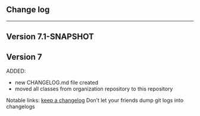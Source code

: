 ## Change log
----------------------

Version 7.1-SNAPSHOT
-------------


Version 7
-------------

ADDED:

- new CHANGELOG.md file created
- moved all classes from organization repository to this repository

Notable links:
[keep a changelog](http://keepachangelog.com/en/1.0.0/) Don’t let your friends dump git logs into changelogs
